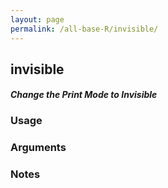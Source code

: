 ```yaml
---
layout: page
permalink: /all-base-R/invisible/
---
```


## __invisible__

#### _Change the Print Mode to Invisible_

### Usage

### Arguments

### Notes
